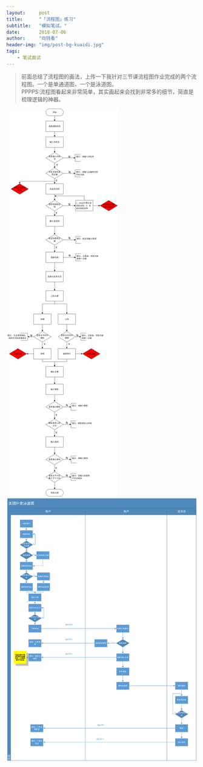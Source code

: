 ```yaml
---
layout:     post
title:      "「流程图」练习"
subtitle:   "模拟笔试。"
date:       2018-07-06
author:     "向钱看"
header-img: "img/post-bg-kuaidi.jpg"
tags:
    - 笔试面试
---
```


> 前面总结了流程图的画法，上传一下我针对三节课流程图作业完成的两个流程图。一个是单通道图，一个是泳道图。
<br>PPPPS:流程图看起来非常简单，其实画起来会找到非常多的细节，简直是梳理逻辑的神器。


![单通道图](/img/in-post/jimu.png)
![泳道图](/img/in-post/meituan.png)



